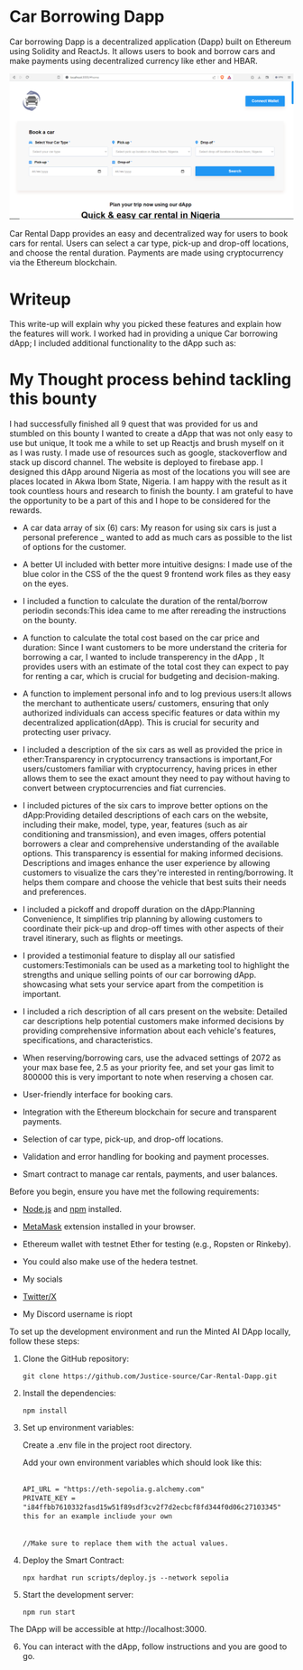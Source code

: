 # Car Borrowing Dapp

Car borrowing Dapp is a decentralized application (Dapp) built on Ethereum using Solidity and ReactJs. It allows users to book and borrow cars and make payments using decentralized currency like ether and HBAR.

<div style="text-align:center;">
  <img src="/src/images/Car-Rental-Dapp.png" alt="site">
</div>

Car Rental Dapp provides an easy and decentralized way for users to book cars for rental. Users can select a car type, pick-up and drop-off locations, and choose the rental duration. Payments are made using cryptocurrency via the Ethereum blockchain.

# Writeup
This write-up will explain why you picked these features and explain how the features will work.
I worked had in providing a unique Car borrowing dApp;
I included additional functionality to the dApp such as:


# My Thought process behind tackling this bounty
I had successfully finished all 9 quest that was provided for us and stumbled on this bounty
I wanted to create a dApp that was not only easy to use but unique,
It took me a while to set up Reactjs and brush myself on it as I was rusty.
I made use of resources such as google, stackoverflow and stack up discord channel.
The website is deployed to firebase app. I designed this dApp around Nigeria as most of the locations you will see are 
places located in Akwa Ibom State, Nigeria.
I am happy with the result as it took countless hours and research to finish the bounty.
I am grateful to have the opportunity to be a part of this and I hope to be considered for the rewards.


- A car data array of six (6) cars: My reason for using six cars is just a personal preference _ wanted to add as much cars as possible to the list of options for the customer.
- A better UI included with better more intuitive designs: I made use of the blue color in the CSS of the the quest 9 frontend work files as they easy on the eyes.
- I included a function to calculate the duration of the rental/borrow periodin seconds:This idea came to me after rereading the instructions on the bounty.
- A function to calculate the total cost based on the car price and duration: Since I want customers to be more understand the criteria for borrowing a car, I wanted to include transperency in the dApp , It provides users with an estimate of the total cost they can expect to pay for renting a car, which is crucial for budgeting and decision-making.
- A function to implement personal info and to log previous users:It allows the merchant to authenticate users/ customers, ensuring that only authorized individuals can access specific features or data within my decentralized application(dApp). This is crucial for security and protecting user privacy.
- I included a description of the six cars as well as provided the price in ether:Transparency in cryptocurrency transactions is important,For users/customers familiar with cryptocurrency, having prices in ether allows them to see the exact amount they need to pay without having to convert between cryptocurrencies and fiat currencies.
- I included pictures of the six cars to improve better options on the dApp:Providing detailed descriptions of each cars on the website, including their make, model, type, year, features (such as air conditioning and transmission), and even images, offers potential borrowers a clear and comprehensive understanding of the available options. This transparency is essential for making informed decisions.
  Descriptions and images enhance the user experience by allowing customers to visualize the cars they're interested in renting/borrowing. It helps them compare and choose the vehicle that best suits their needs and preferences.
- I included a pickoff and dropoff duration on the dApp:Planning Convenience, It simplifies trip planning by allowing customers to coordinate their pick-up and drop-off times with other aspects of their travel itinerary, such as flights or meetings.
- I provided a testimonial feature to display all our satisfied customers:Testimonials can be used as a marketing tool to highlight the strengths and unique selling points of our car borrowing dApp. showcasing what sets your service apart from the competition is important.
- I included a rich description of all cars present on the website: Detailed car descriptions help potential customers make informed decisions by providing comprehensive information about each vehicle's features, specifications, and characteristics.


- When reserving/borrowing cars, use the advaced settings of 2072 as your max base fee, 2.5 as your priority fee, and set your gas limit to 800000
  this is very important to note when reserving a chosen car.

- User-friendly interface for booking cars.
- Integration with the Ethereum blockchain for secure and transparent payments.
- Selection of car type, pick-up, and drop-off locations.
- Validation and error handling for booking and payment processes.
- Smart contract to manage car rentals, payments, and user balances.
  

Before you begin, ensure you have met the following requirements:

- [Node.js](https://nodejs.org/) and [npm](https://www.npmjs.com/) installed.
- [MetaMask](https://metamask.io/) extension installed in your browser.
- Ethereum wallet with testnet Ether for testing (e.g., Ropsten or Rinkeby).
- You could also make use of the hedera testnet.

- My socials
- [Twitter/X](https://twitter.com/Bolypius)
- My Discord username is riopt

To set up the development environment and run the Minted AI DApp locally, follow these steps:

1. Clone the GitHub repository:

   ```shell
   git clone https://github.com/Justice-source/Car-Rental-Dapp.git

2. Install the dependencies:

    ```shell
    npm install

3. Set up environment variables:

    Create a .env file in the project root directory.

    Add your own environment variables which should look like this:
    ```
    
    API_URL = "https://eth-sepolia.g.alchemy.com"
    PRIVATE_KEY = "i84ffbb7610332fasd15w51f89sdf3cv2f7d2ecbcf8fd344f0d06c27103345"
    this for an example incliude your own


    //Make sure to replace them with the actual values.
4. Deploy the Smart Contract:

    ```shell
    npx hardhat run scripts/deploy.js --network sepolia

5. Start the development server:

    ```shell
    npm run start

The DApp will be accessible at http://localhost:3000.

6. You can interact with the dApp, follow instructions and you are good to go.
